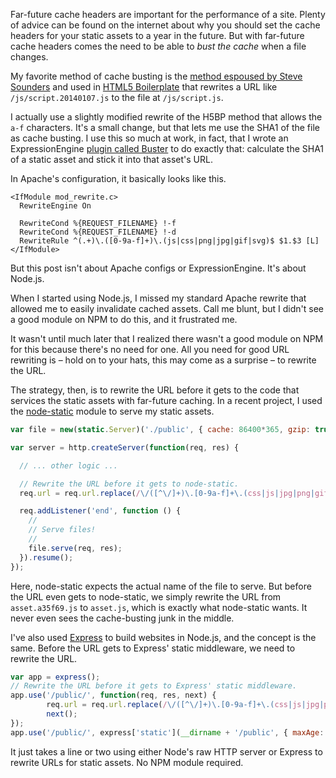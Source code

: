 Far-future cache headers are important for the performance of a site. Plenty
of advice can be found on the internet about why you should set the cache
headers for your static assets to a year in the future. But with far-future
cache headers comes the need to be able to *bust the cache* when a file
changes.

My favorite method of cache busting is the [method espoused by Steve Sounders](http://www.stevesouders.com/blog/2008/08/23/revving-filenames-dont-use-querystring/)
and used in [HTML5 Boilerplate](https://github.com/h5bp/html5-boilerplate/blob/master/.htaccess#L598)
that rewrites a URL like `/js/script.20140107.js` to the file at
`/js/script.js`.

I actually use a slightly modified rewrite of the H5BP method that allows the
`a-f` characters. It's a small change, but that lets me use the SHA1 of the
file as cache busting. I use this so much at work, in fact, that I wrote an
ExpressionEngine [plugin called Buster](https://github.com/click-rain/buster)
to do exactly that: calculate the SHA1 of a static asset and stick it into
that asset's URL.

In Apache's configuration, it basically looks like this.

```
<IfModule mod_rewrite.c>
  RewriteEngine On

  RewriteCond %{REQUEST_FILENAME} !-f
  RewriteCond %{REQUEST_FILENAME} !-d
  RewriteRule ^(.+)\.([0-9a-f]+)\.(js|css|png|jpg|gif|svg)$ $1.$3 [L]
</IfModule>
```

But this post isn't about Apache configs or ExpressionEngine. It's about
Node.js.

When I started using Node.js, I missed my standard Apache rewrite that allowed
me to easily invalidate cached assets. Call me blunt, but I didn't see a good
module on NPM to do this, and it frustrated me.

It wasn't until much later that I realized there wasn't a good module on NPM
for this because there's no need for one. All you need for good URL rewriting
is – hold on to your hats, this may come as a surprise – to rewrite the URL.

The strategy, then, is to rewrite the URL before it gets to the code that
services the static assets with far-future caching. In a recent project, I
used the [node-static](https://github.com/cloudhead/node-static) module to
serve my static assets.

```js
var file = new(static.Server)('./public', { cache: 86400*365, gzip: true });

var server = http.createServer(function(req, res) {

  // ... other logic ...

  // Rewrite the URL before it gets to node-static.
  req.url = req.url.replace(/\/([^\/]+)\.[0-9a-f]+\.(css|js|jpg|png|gif|svg)$/, "/$1.$2");

  req.addListener('end', function () {
    //
    // Serve files!
    //
    file.serve(req, res);
  }).resume();
});
```

Here, node-static expects the actual name of the file to serve. But before the
URL even gets to node-static, we simply rewrite the URL from `asset.a35f69.js`
to `asset.js`, which is exactly what node-static wants. It never even sees the
cache-busting junk in the middle.

I've also used [Express](http://expressjs.com/) to build websites in Node.js,
and the concept is the same. Before the URL gets to Express' static
middleware, we need to rewrite the URL.

```js
var app = express();
// Rewrite the URL before it gets to Express' static middleware.
app.use('/public/', function(req, res, next) {
        req.url = req.url.replace(/\/([^\/]+)\.[0-9a-f]+\.(css|js|jpg|png|gif|svg)$/, "/$1.$2");
        next();
});
app.use('/public/', express['static'](__dirname + '/public', { maxAge: 30 }));
```

It just takes a line or two using either Node's raw HTTP server or Express to
rewrite URLs for static assets. No NPM module required.

